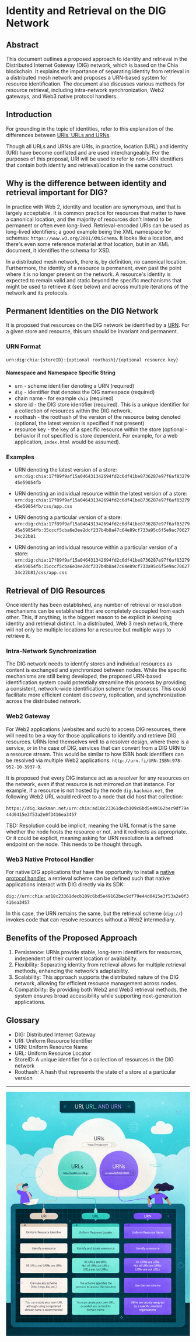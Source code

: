 # Identity and Retrieval on the DIG Network

## Abstract

This document outlines a proposed approach to identity and retrieval in the Distributed Internet Gateway (DIG) network, which is based on the Chia blockchain. It explains the importance of separating identity from retrieval in a distributed mesh network and proposes a URN-based system for resource identification. The document also discusses various methods for resource retrieval, including intra-network synchronization, Web2 gateways, and Web3 native protocol handlers.

## Introduction

For grounding in the topic of identities, refer to this explanation of the differences between [URIs, URLs and URNs](https://auth0.com/blog/url-uri-urn-differences/).

Though all URLs and URNs are URIs, in practice, location (URL) and identity (URI) have become conflated and are used interchangeably. For the purposes of this proposal, URI will be used to refer to non-URN identifiers that contain both identity and retrieval/location in the same construct.

## Why is the difference between identity and retrieval important for DIG?

In practice with Web 2, identity and location are synonymous, and that is largely acceptable. It is common practice for resources that matter to have a canonical location, and the majority of resources don't intend to be permanent or often even long-lived. Retrieval-encoded URIs can be used as long-lived identifiers; a good example being the XML namespace for schemas: `https://www.w3.org/2001/XMLSchema`. It looks like a location, and there's even some reference material at that location, but in an XML document, it identifies the schema for XSD.

In a distributed mesh network, there is, by definition, no canonical location. Furthermore, the identity of a resource is permanent, even past the point where it is no longer present on the network. A resource's identity is expected to remain valid and static beyond the specific mechanisms that might be used to retrieve it (see below) and across multiple iterations of the network and its protocols.

## Permanent Identities on the DIG Network

It is proposed that resources on the DIG network be identified by a [URN](https://www.rfc-editor.org/rfc/rfc8141). For a given store and resource, this urn should be invariant and permanent.

### URN Format

`urn:dig:chia:{storeID}:{optional roothash}/{optional resource key}`

#### Namespace and Namespace Specific String

- `urn` - scheme identifier denoting a URN (required)
- `dig` - identifier that denotes the DIG namespace (required)
- chain name - for example `chia` (required)
- store id - the DIG store identifier (required). This is a unique identifier for a collection of resources within the DIG network.
- roothash - the roothash of the version of the resource being denoted (optional, the latest version is specified if not present)
- resource key - the key of a specific resource within the store (optional - behavior if not specified is store dependent. For example, for a web application, `index.html` would be assumed).

### Examples

- URN denoting the latest version of a store:
`urn:dig:chia:17f89f9af15a046431342694fd2c6df41be8736287e97f6af8327945e59054fb`

- URN denoting an individual resource within the latest version of a store:
`urn:dig:chia:17f89f9af15a046431342694fd2c6df41be8736287e97f6af8327945e59054fb/css/app.css`

- URN denoting a particular version of a store:
`urn:dig:chia:17f89f9af15a046431342694fd2c6df41be8736287e97f6af8327945e59054fb:35cccf5cba6e3ee2dcf237b4b8a47c64e89cf733a95c6f5e9ac7062734c22b81`

- URN denoting an individual resource within a particular version of a store:
`urn:dig:chia:17f89f9af15a046431342694fd2c6df41be8736287e97f6af8327945e59054fb:35cccf5cba6e3ee2dcf237b4b8a47c64e89cf733a95c6f5e9ac7062734c22b81/css/app.css`

## Retrieval of DIG Resources

Once identity has been established, any number of retrieval or resolution mechanisms can be established that are completely decoupled from each other. This, if anything, is the biggest reason to be explicit in keeping identity and retrieval distinct. In a distributed, Web 3 mesh network, there will not only be multiple locations for a resource but multiple ways to retrieve it.

### Intra-Network Synchronization

The DIG network needs to identify stores and individual resources as content is exchanged and synchronized between nodes. While the specific mechanisms are still being developed, the proposed URN-based identification system could potentially streamline this process by providing a consistent, network-wide identification scheme for resources. This could facilitate more efficient content discovery, replication, and synchronization across the distributed network.

### Web2 Gateway

For Web2 applications (websites and such) to access DIG resources, there will need to be a way for those applications to identify and retrieve DIG resources. URNs lend themselves well to a resolver design, where there is a service, or in the case of DIG, services that can convert from a DIG URN to a resource stream. This would be similar to how ISBN book identifiers can be resolved via multiple Web2 applications: `http://urn.fi/URN:ISBN:978-952-10-3937-9`.

It is proposed that every DIG instance act as a resolver for any resources on the network, even if that resource is not mirrored on that instance. For example, if a resource is not hosted by the node `dig.kackman.net`, the following Web2 URL would redirect to a node that did host that collection:

`https://dig.kackman.net/urn:chia:ad18c23361decb109c6bd5e49162bec9df79e44d0415e3f53a2e0f3416ea3457`

TBD: Resolution could be implicit, meaning the URL format is the same whether the node hosts the resource or not, and it redirects as appropriate. Or it could be explicit, meaning asking for URN resolution is a defined endpoint on the node. This needs to be thought through.

### Web3 Native Protocol Handler

For native DIG applications that have the opportunity to install a [native protocol handler](https://blogs.windows.com/msedgedev/2022/01/20/getting-started-url-protocol-handlers-microsoft-edge/), a retrieval scheme can be defined such that native applications interact with DIG directly via its SDK:

`dig://urn:chia:ad18c23361decb109c6bd5e49162bec9df79e44d0415e3f53a2e0f3416ea3457`

In this case, the URN remains the same, but the retrieval scheme (`dig://`) invokes code that can resolve resources without a Web2 intermediary.

## Benefits of the Proposed Approach

1. Persistence: URNs provide stable, long-term identifiers for resources, independent of their current location or availability.
2. Flexibility: Separating identity from retrieval allows for multiple retrieval methods, enhancing the network's adaptability.
3. Scalability: This approach supports the distributed nature of the DIG network, allowing for efficient resource management across nodes.
4. Compatibility: By providing both Web2 and Web3 retrieval methods, the system ensures broad accessibility while supporting next-generation applications.

## Glossary

- DIG: Distributed Internet Gateway
- URI: Uniform Resource Identifier
- URN: Uniform Resource Name
- URL: Uniform Resource Locator
- StoreID: A unique identifier for a collection of resources in the DIG network
- Roothash: A hash that represents the state of a store at a particular version

---

![URI URL URN graphic](../assets/chip-0001/URI-URL-URN.png)
